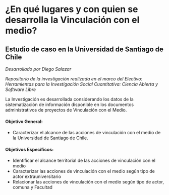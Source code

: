 # ¿En qué lugares y con quien se desarrolla la Vinculación con el medio? 
## Estudio de caso en la Universidad de Santiago de Chile

_Desarrollado por Diego Salazar_

_Repositorio de la investigación realizada en el marco del Electivo: Herramientas para la Investigación Social Cuantitativa: Ciencia Abierta y Software Libre_

La Investigación es desarrollada considerando los datos de la sistematización de información disponible en los documentos administrativos de proyectos de Vinculación con el Medio. 

#### Objetivo General:

- Caracterizar el alcance de las acciones de vinculación con el medio de la Universidad de Santiago de Chile.

#### Objetivos Específicos:

- Identificar el alcance territorial de las acciones de vinculación con el medio
- Caracterizar las acciones de vinculación con el medio según tipo de actor extrauniversitario
- Relacionar las acciones de vinculación con el medio según tipo de actor, comuna y Facultad
